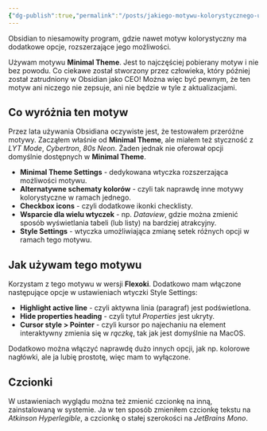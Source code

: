 ```yaml
---
{"dg-publish":true,"permalink":"/posts/jakiego-motywu-kolorystycznego-uzywam-w-obsidian/","tags":["WeblogPoMo2024"],"updated":"2024-05-10"}
---
```



Obsidian to niesamowity program, gdzie nawet motyw kolorystyczny ma dodatkowe opcje, rozszerzające jego możliwości.

Używam motywu **Minimal Theme**. Jest to najczęściej pobierany motyw i nie bez powodu. Co ciekawe został stworzony przez człowieka, który później został zatrudniony w Obsidian jako CEO! Można więc być pewnym, że ten motyw ani niczego nie zepsuje, ani nie będzie w tyle z aktualizacjami.

## Co wyróżnia ten motyw

Przez lata używania Obsidiana oczywiste jest, że testowałem przeróżne motywy. Zacząłem właśnie od **Minimal Theme**, ale miałem też styczność z *LYT Mode*, *Cybertron*, *80s Neon*. Żaden jednak nie oferował opcji domyślnie dostępnych w **Minimal Theme**.

- **Minimal Theme Settings** - dedykowana wtyczka rozszerzająca możliwości motywu.
- **Alternatywne schematy kolorów** - czyli tak naprawdę inne motywy kolorystyczne w ramach jednego.
- **Checkbox icons** - czyli dodatkowe ikonki checklisty.
- **Wsparcie dla wielu wtyczek** - np. *Dataview*, gdzie można zmienić sposób wyświetlania tabeli (lub listy) na bardziej atrakcyjny.
- **Style Settings** - wtyczka umożliwiająca zmianę setek różnych opcji w ramach tego motywu.

## Jak używam tego motywu

Korzystam z tego motywu w wersji **Flexoki**. Dodatkowo mam włączone następujące opcje w ustawieniach wtyczki Style Settings:
- **Highlight active line** - czyli aktywna linia (paragraf) jest podświetlona.
- **Hide properties heading** - czyli tytuł *Properties* jest ukryty.
- **Cursor style > Pointer** - czyli kursor po najechaniu na element interaktywny zmienia się w *rączkę*, tak jak jest domyślnie na MacOS.

Dodatkowo można włączyć naprawdę dużo innych opcji, jak np. kolorowe nagłówki, ale ja lubię prostotę, więc mam to wyłączone.

## Czcionki

W ustawieniach wyglądu można też zmienić czcionkę na inną, zainstalowaną w systemie. Ja w ten sposób zmieniłem czcionkę tekstu na *Atkinson Hyperlegible*, a czcionkę o stałej szerokości na *JetBrains Mono*.
